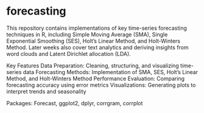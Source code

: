 # forecasting
  This repository contains implementations of key time-series forecasting techniques in R, including Simple Moving Average (SMA), Single Exponential Smoothing (SES), Holt’s Linear Method, and Holt-Winters Method. Later weeks also cover text analytics and deriving insights from word clouds and Latent Dirichlet allocation (LDA).
  
Key Features
      Data Preparation: Cleaning, structuring, and visualizing time-series data
      Forecasting Methods: Implementation of SMA, SES, Holt’s Linear Method, and Holt-Winters Method
      Performance Evaluation: Comparing forecasting accuracy using error metrics
      Visualizations: Generating plots to interpret trends and seasonality

Packages:
      Forecast, ggplot2, dplyr, corrgram, corrplot
